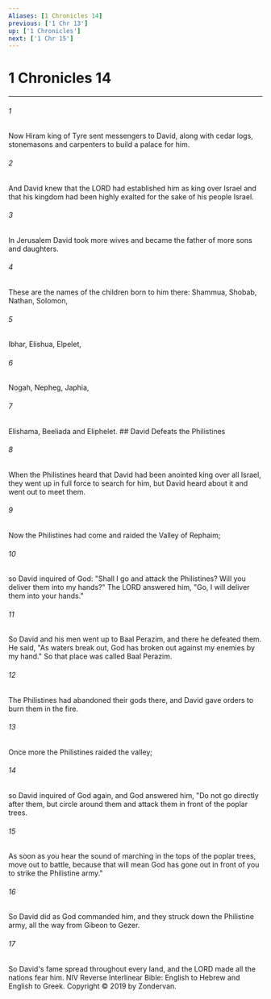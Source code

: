 ```yaml
---
Aliases: [1 Chronicles 14]
previous: ['1 Chr 13']
up: ['1 Chronicles']
next: ['1 Chr 15']
---
```

# 1 Chronicles 14

***


###### 1 
Now Hiram king of Tyre sent messengers to David, along with cedar logs, stonemasons and carpenters to build a palace for him. 

###### 2 
And David knew that the LORD had established him as king over Israel and that his kingdom had been highly exalted for the sake of his people Israel. 

###### 3 
In Jerusalem David took more wives and became the father of more sons and daughters. 

###### 4 
These are the names of the children born to him there: Shammua, Shobab, Nathan, Solomon, 

###### 5 
Ibhar, Elishua, Elpelet, 

###### 6 
Nogah, Nepheg, Japhia, 

###### 7 
Elishama, Beeliada and Eliphelet. ## David Defeats the Philistines 

###### 8 
When the Philistines heard that David had been anointed king over all Israel, they went up in full force to search for him, but David heard about it and went out to meet them. 

###### 9 
Now the Philistines had come and raided the Valley of Rephaim; 

###### 10 
so David inquired of God: "Shall I go and attack the Philistines? Will you deliver them into my hands?" The LORD answered him, "Go, I will deliver them into your hands." 

###### 11 
So David and his men went up to Baal Perazim, and there he defeated them. He said, "As waters break out, God has broken out against my enemies by my hand." So that place was called Baal Perazim. 

###### 12 
The Philistines had abandoned their gods there, and David gave orders to burn them in the fire. 

###### 13 
Once more the Philistines raided the valley; 

###### 14 
so David inquired of God again, and God answered him, "Do not go directly after them, but circle around them and attack them in front of the poplar trees. 

###### 15 
As soon as you hear the sound of marching in the tops of the poplar trees, move out to battle, because that will mean God has gone out in front of you to strike the Philistine army." 

###### 16 
So David did as God commanded him, and they struck down the Philistine army, all the way from Gibeon to Gezer. 

###### 17 
So David's fame spread throughout every land, and the LORD made all the nations fear him. NIV Reverse Interlinear Bible: English to Hebrew and English to Greek. Copyright © 2019 by Zondervan.
